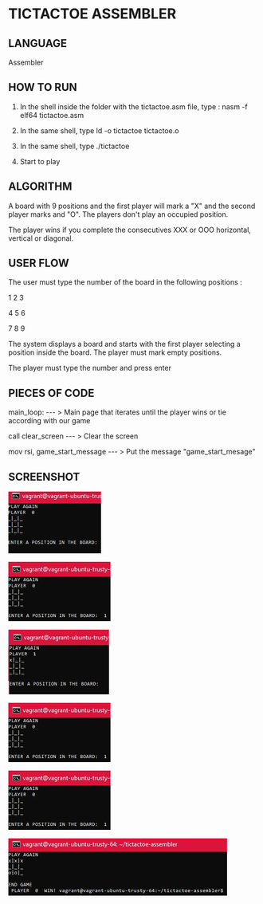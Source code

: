 # TICTACTOE ASSEMBLER

## LANGUAGE

Assembler

## HOW TO RUN 

1. In the shell inside the folder with the tictactoe.asm file, type : nasm -f elf64 tictactoe.asm

2. In the same shell, type ld -o tictactoe tictactoe.o

3. In the same shell, type ./tictactoe

4. Start to play

## ALGORITHM

A board with 9 positions and the first player will mark a "X" and the second player marks and "O". The players don't play an occupied position. 

The player wins if you complete the consecutives XXX or OOO horizontal, vertical or diagonal.

## USER FLOW

The user must type the number of the board in the following positions :

1 2 3

4 5 6

7 8 9

The system displays a board and starts with the first player selecting a position inside the board. The player must mark empty positions.

The player must type the number and press enter

## PIECES OF CODE

main_loop: --- > Main page that iterates until the player wins or tie according with our game

call clear_screen --- > Clear the screen
        
mov rsi, game_start_message --- > Put the message "game_start_mesage"

## SCREENSHOT

![image 1](img/asm1.png)

![image 2](img/asm2.png)

![image 3](img/asm3.png)

![image 4](img/asm4.png)

![image 5](img/asm5.png)

![image 6](img/asm6.png)

